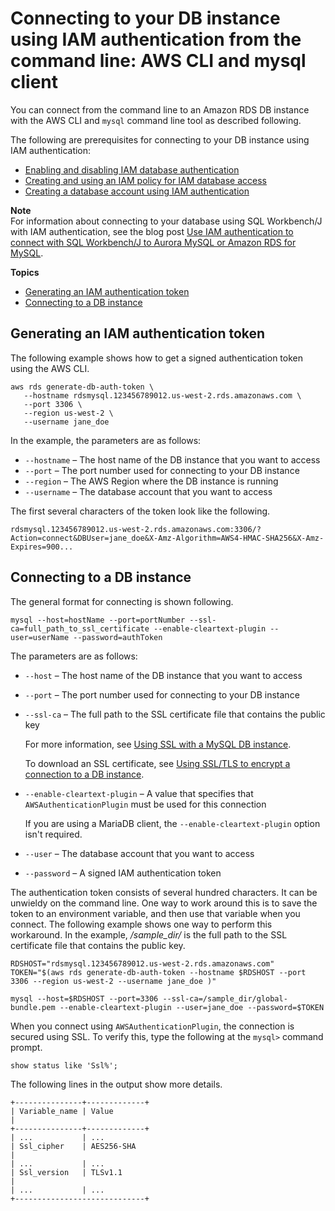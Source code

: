 # Connecting to your DB instance using IAM authentication from the command line: AWS CLI and mysql client<a name="UsingWithRDS.IAMDBAuth.Connecting.AWSCLI"></a>

You can connect from the command line to an Amazon RDS DB instance with the AWS CLI and `mysql` command line tool as described following\.

The following are prerequisites for connecting to your DB instance using IAM authentication:
+ [Enabling and disabling IAM database authentication](UsingWithRDS.IAMDBAuth.Enabling.md)
+ [Creating and using an IAM policy for IAM database access](UsingWithRDS.IAMDBAuth.IAMPolicy.md)
+ [Creating a database account using IAM authentication](UsingWithRDS.IAMDBAuth.DBAccounts.md)

**Note**  
For information about connecting to your database using SQL Workbench/J with IAM authentication, see the blog post [Use IAM authentication to connect with SQL Workbench/J to Aurora MySQL or Amazon RDS for MySQL](http://aws.amazon.com/blogs/database/use-iam-authentication-to-connect-with-sql-workbenchj-to-amazon-aurora-mysql-or-amazon-rds-for-mysql/)\.

**Topics**
+ [Generating an IAM authentication token](#UsingWithRDS.IAMDBAuth.Connecting.AWSCLI.AuthToken)
+ [Connecting to a DB instance](#UsingWithRDS.IAMDBAuth.Connecting.AWSCLI.Connect)

## Generating an IAM authentication token<a name="UsingWithRDS.IAMDBAuth.Connecting.AWSCLI.AuthToken"></a>

The following example shows how to get a signed authentication token using the AWS CLI\.

```
aws rds generate-db-auth-token \
   --hostname rdsmysql.123456789012.us-west-2.rds.amazonaws.com \
   --port 3306 \
   --region us-west-2 \
   --username jane_doe
```

In the example, the parameters are as follows:
+ `--hostname` – The host name of the DB instance that you want to access
+ `--port` – The port number used for connecting to your DB instance
+ `--region` – The AWS Region where the DB instance is running
+ `--username` – The database account that you want to access

The first several characters of the token look like the following\.

```
rdsmysql.123456789012.us-west-2.rds.amazonaws.com:3306/?Action=connect&DBUser=jane_doe&X-Amz-Algorithm=AWS4-HMAC-SHA256&X-Amz-Expires=900...
```

## Connecting to a DB instance<a name="UsingWithRDS.IAMDBAuth.Connecting.AWSCLI.Connect"></a>

The general format for connecting is shown following\.

```
mysql --host=hostName --port=portNumber --ssl-ca=full_path_to_ssl_certificate --enable-cleartext-plugin --user=userName --password=authToken
```

The parameters are as follows:
+ `--host` – The host name of the DB instance that you want to access
+ `--port` – The port number used for connecting to your DB instance
+ `--ssl-ca` – The full path to the SSL certificate file that contains the public key

  For more information, see [Using SSL with a MySQL DB instance](CHAP_MySQL.md#MySQL.Concepts.SSLSupport)\.

  To download an SSL certificate, see [Using SSL/TLS to encrypt a connection to a DB instance](UsingWithRDS.SSL.md)\.
+ `--enable-cleartext-plugin` – A value that specifies that `AWSAuthenticationPlugin` must be used for this connection

  If you are using a MariaDB client, the `--enable-cleartext-plugin` option isn't required\.
+ `--user` – The database account that you want to access
+ `--password` – A signed IAM authentication token

The authentication token consists of several hundred characters\. It can be unwieldy on the command line\. One way to work around this is to save the token to an environment variable, and then use that variable when you connect\. The following example shows one way to perform this workaround\. In the example, */sample\_dir/* is the full path to the SSL certificate file that contains the public key\.

```
RDSHOST="rdsmysql.123456789012.us-west-2.rds.amazonaws.com"
TOKEN="$(aws rds generate-db-auth-token --hostname $RDSHOST --port 3306 --region us-west-2 --username jane_doe )"

mysql --host=$RDSHOST --port=3306 --ssl-ca=/sample_dir/global-bundle.pem --enable-cleartext-plugin --user=jane_doe --password=$TOKEN
```

When you connect using `AWSAuthenticationPlugin`, the connection is secured using SSL\. To verify this, type the following at the `mysql>` command prompt\.

```
show status like 'Ssl%';
```

The following lines in the output show more details\.

```
+---------------+-------------+
| Variable_name | Value                                                                                                                                                                                                                                |
+---------------+-------------+
| ...           | ...
| Ssl_cipher    | AES256-SHA                                                                                                                                                                                                                           |
| ...           | ...
| Ssl_version   | TLSv1.1                                                                                                                                                                                                                              |
| ...           | ...
+-----------------------------+
```